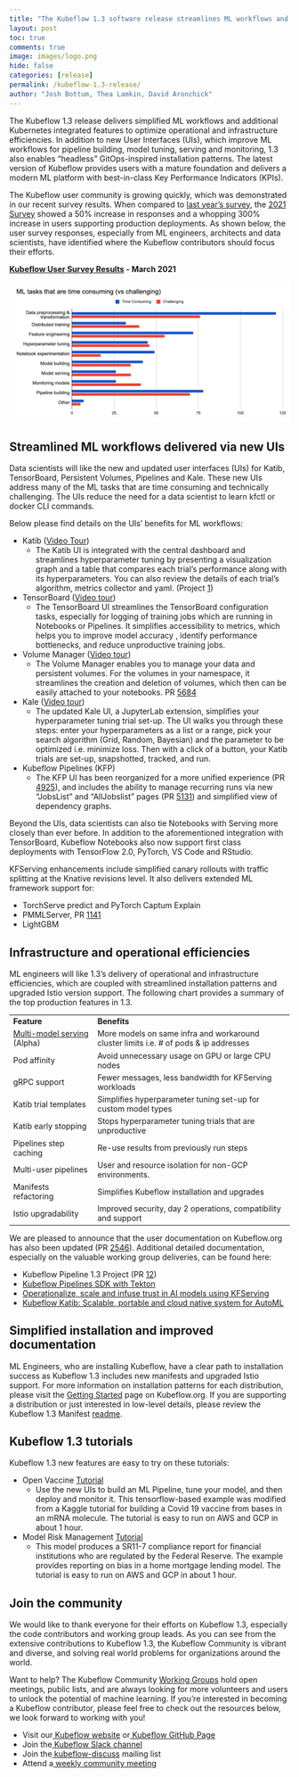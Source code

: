 ```yaml
---
title: "The Kubeflow 1.3 software release streamlines ML workflows and simplifies ML platform operations"
layout: post
toc: true
comments: true
image: images/logo.png
hide: false
categories: [release]
permalink: /kubeflow-1.3-release/
author: "Josh Bottum, Thea Lamkin, David Aronchick"
---
```


The Kubeflow 1.3 release delivers simplified ML workflows and additional Kubernetes integrated features to optimize operational and infrastructure efficiencies. 
In addition to new User Interfaces (UIs), which improve ML workflows for pipeline building, model tuning, serving and monitoring, 1.3 also enables “headless” GitOps-inspired installation patterns.
The latest version of Kubeflow provides users with a mature foundation and delivers a modern ML platform with best-in-class Key Performance Indicators (KPIs).

The Kubeflow user community is growing quickly, which was demonstrated in our recent survey results.  When compared to [last year’s survey](https://www.youtube.com/watch?v=4228OEenuGc), the [2021 Survey](https://blog.kubeflow.org/kubeflow-continues-to-move-to-production) showed a 50% increase in responses and a whopping 300% increase in users supporting production deployments.   As shown below, the user survey responses, especially from ML engineers, architects and data scientists, have identified where the Kubeflow contributors should focus their efforts.

**[Kubeflow User Survey Results](https://blog.kubeflow.org/kubeflow-continues-to-move-to-production#using-kubeflow-goes-beyond-just-training) - March 2021**

![survey_results](/images/2021-04-23-kubeflow-1.3/image1.png)

## Streamlined ML workflows delivered via new UIs

Data scientists will like the new and updated user interfaces (UIs) for Katib, TensorBoard, Persistent Volumes, Pipelines and Kale. These new UIs address many of the ML tasks that are time consuming and technically challenging. The UIs reduce the need for a data scientist to learn kfctl or docker CLI commands.   

Below please find details on the UIs’ benefits for ML workflows:

*   Katib ([Video Tour](https://www.youtube.com/watch?v=VDINH5WkBhA))
    *   The Katib UI is integrated with the central dashboard and streamlines hyperparameter tuning by presenting a visualization graph and a table that compares each trial’s performance along with its hyperparameters. You can also review the details of each trial’s algorithm, metrics collector and yaml. (Project [1](https://github.com/kubeflow/katib/projects/1))
*   TensorBoard ([Video tour](https://www.youtube.com/watch?v=eMDF2Bk8YRY))
    *   The TensorBoard UI streamlines the TensorBoard configuration tasks, especially for logging of training jobs which are running in Notebooks or Pipelines. It simplifies accessibility to metrics, which helps you to improve model accuracy , identify performance bottlenecks, and reduce unproductive training jobs. 
*   Volume Manager ([Video tour](https://www.youtube.com/watch?v=jU2DtSWahdA))
    *   The Volume Manager enables you to manage your data and persistent volumes. For the volumes in your namespace, it streamlines the creation and deletion of volumes, which then can be easily attached to your notebooks. PR [5684](https://github.com/kubeflow/kubeflow/pull/5684) 
*   Kale ([Video tour](https://www.youtube.com/watch?v=ANBkUySirGg))
    *   The updated Kale UI, a JupyterLab extension, simplifies your hyperparameter tuning trial set-up. The UI walks you through these steps: enter your hyperparameters as a list or a range, pick your search algorithm (Grid, Random, Bayesian) and the parameter to be optimized i.e. minimize loss. Then with a click of a button, your Katib trials are set-up, snapshotted, tracked, and run.
*   Kubeflow Pipelines (KFP)
    *   The KFP UI has been reorganized for a more unified experience (PR [4925](https://github.com/kubeflow/pipelines/pull/4925)), and includes the ability to manage recurring runs via new “JobsList” and “AllJobslist” pages (PR [5131](https://github.com/kubeflow/pipelines/pull/5131)) and simplified view of dependency graphs.

Beyond the UIs, data scientists can also tie Notebooks with Serving more closely than ever before. In addition to the aforementioned integration with TensorBoard, Kubeflow Notebooks also now support first class deployments with TensorFlow 2.0, PyTorch, VS Code and RStudio.

KFServing enhancements include simplified canary rollouts with traffic splitting at the Knative revisions level. It also delivers extended ML framework support for:

*   TorchServe predict and PyTorch Captum Explain 
*   PMMLServer, PR [1141](https://github.com/kubeflow/kfserving/pull/1141)
*   LightGBM 

## Infrastructure and operational efficiencies

ML engineers will like 1.3’s delivery of operational and infrastructure efficiencies, which are coupled with streamlined installation patterns and upgraded Istio version support. The following chart provides a summary of the top production features in 1.3.  

<table>
  <tr>
   <td><strong>Feature</strong>
   </td>
   <td><strong>Benefits</strong>
   </td>
  </tr>
  <tr>
   <td><a href="https://github.com/yuzliu/kfserving/blob/master/docs/MULTIMODELSERVING_GUIDE.md">Multi-model serving</a> (Alpha)
   </td>
   <td>More models on same infra and workaround cluster limits        i.e. # of pods & ip addresses
   </td>
  </tr>
  <tr>
   <td>Pod affinity
   </td>
   <td>Avoid unnecessary usage on GPU or large CPU nodes
   </td>
  </tr>
  <tr>
   <td>gRPC support 
   </td>
   <td>Fewer messages, less bandwidth for KFServing workloads
   </td>
  </tr>
  <tr>
   <td>Katib trial templates
   </td>
   <td>Simplifies hyperparameter tuning set-up for custom model types
   </td>
  </tr>
  <tr>
   <td>Katib early stopping
   </td>
   <td>Stops hyperparameter tuning trials that are unproductive 
   </td>
  </tr>
  <tr>
   <td>Pipelines step caching
   </td>
   <td>Re-use results from previously run steps
   </td>
  </tr>
  <tr>
   <td>Multi-user pipelines
   </td>
   <td>User and resource isolation for non-GCP environments.
   </td>
  </tr>
  <tr>
   <td>Manifests refactoring
   </td>
   <td>Simplifies Kubeflow installation and upgrades
   </td>
  </tr>
  <tr>
   <td>Istio upgradability
   </td>
   <td>Improved security, day 2 operations, compatibility and support
   </td>
  </tr>
</table>


We are pleased to announce that the user documentation on Kubeflow.org has also been updated (PR [2546](https://github.com/kubeflow/website/issues/2546)). Additional detailed documentation, especially on the valuable working group deliveries, can be found here:

*   Kubeflow Pipeline 1.3 Project (PR [12](https://github.com/kubeflow/pipelines/projects/12))
*   [Kubeflow Pipelines SDK with Tekton](https://www.kubeflow.org/docs/components/pipelines/sdk/pipelines-with-tekton/) 
*   [Operationalize, scale and infuse trust in AI models using KFServing](https://blog.kubeflow.org/release/official/2021/03/08/kfserving-0.5.html)
*   [Kubeflow Katib: Scalable, portable and cloud native system for AutoML](https://blog.kubeflow.org/katib/)

## Simplified installation and improved documentation 

ML Engineers, who are installing Kubeflow, have a clear path to installation success as Kubeflow 1.3 includes new manifests and upgraded Istio support. For more information on installation patterns for each distribution, please visit the [Getting Started](https://www.kubeflow.org/docs/started/installing-kubeflow/) page on Kubeflow.org. If you are supporting a distribution or just interested in low-level details, please review the Kubeflow 1.3 Manifest [readme](https://github.com/kubeflow/manifests/tree/v1.3.0-rc.0#readme).  

## Kubeflow 1.3 tutorials

Kubeflow 1.3 new features are easy to try on these tutorials:

*   Open Vaccine [Tutorial](https://arrik.to/democ2p)
    *   Use the new UIs to build an ML Pipeline, tune your model, and then deploy and monitor it. This tensorflow-based example was modified from a Kaggle tutorial for building a Covid 19 vaccine from bases in an mRNA molecule. The tutorial is easy to run on AWS and GCP in about 1 hour.
*   Model Risk Management [Tutorial](https://www.fairly.ai/tutorial-kubeflow)
    *   This model produces a SR11-7 compliance report for financial institutions who are regulated by the Federal Reserve. The example provides reporting on bias in a home mortgage lending model. The tutorial is easy to run on AWS and GCP in about 1 hour.

## Join the community

We would like to thank everyone for their efforts on Kubeflow 1.3, especially the code contributors and working group leads. As you can see from the extensive contributions to Kubeflow 1.3, the Kubeflow Community is vibrant and diverse, and solving real world problems for organizations around the world. 

Want to help? The Kubeflow Community [Working Groups](https://github.com/kubeflow/community/blob/master/wg-list.md) hold open meetings, public lists, and are always looking for more volunteers and users to unlock the potential of machine learning. If you’re interested in becoming a Kubeflow contributor, please feel free to check out the resources below, we look forward to working with you!

*   Visit our[ Kubeflow website](https://www.kubeflow.org/) or[ Kubeflow GitHub Page](https://github.com/kubeflow)
*   Join the[ Kubeflow Slack channel](https://join.slack.com/t/kubeflow/shared_invite/enQtMjgyMzMxNDgyMTQ5LWUwMTIxNmZlZTk2NGU0MmFiNDE4YWJiMzFiOGNkZGZjZmRlNTExNmUwMmQ2NzMwYzk5YzQxOWQyODBlZGY2OTg)
*   Join the[ kubeflow-discuss](https://groups.google.com/forum/#!forum/kubeflow-discuss) mailing list
*   Attend a[ weekly community meeting](https://www.kubeflow.org/docs/about/community/)
